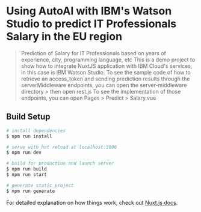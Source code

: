 # Using AutoAI with IBM's Watson Studio to predict IT Professionals Salary in the EU region

> Prediction of Salary for IT Professionals based on years of experience, city, programming language, etc
> This is a demo project to show how to integrate NuxtJS application with IBM Cloud's services, in this case is IBM Watson Studio.
> To see the sample code of how to retrieve an access_token and sending prediction results through the serverMiddleware endpoints, you can open the server-middleware directory >  then open rest.js
> To see the implementation of those endpoints, you can open Pages > Predict > Salary.vue

## Build Setup

``` bash
# install dependencies
$ npm run install

# serve with hot reload at localhost:3000
$ npm run dev

# build for production and launch server
$ npm run build
$ npm run start

# generate static project
$ npm run generate
```

For detailed explanation on how things work, check out [Nuxt.js docs](https://nuxtjs.org).
